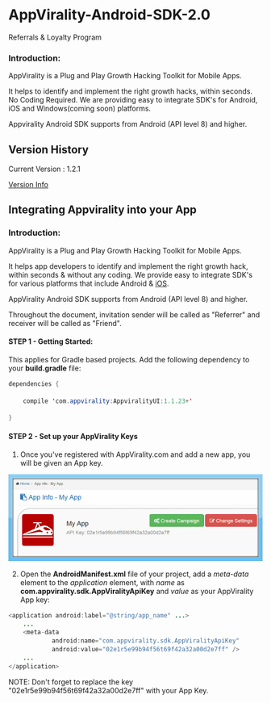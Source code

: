 # AppVirality-Android-SDK-2.0
Referrals &amp; Loyalty Program

<H3>Introduction:</H3>
AppVirality is a Plug and Play Growth Hacking Toolkit for Mobile Apps. 

It helps to identify and implement the right growth hacks, within seconds. No Coding Required. We are providing easy to integrate SDK's for Android, iOS and Windows(coming soon) platforms.

Appvirality Android SDK supports from Android (API level 8) and higher.

Version History 
---------------

Current Version : 1.2.1

[Version Info](https://github.com/farazAV/AppVirality-Android-SDK-2.0/wiki/Android-SDK-Version-History)

Integrating Appvirality into your App
-------------------------------------

<H3>Introduction:</H3>
AppVirality is a Plug and Play Growth Hacking Toolkit for Mobile Apps.

It helps app developers to identify and implement the right growth hack, within seconds & without any coding. We provide easy to integrate SDK's for various platforms that include Android & [iOS](https://github.com/appvirality/AppVirality-iOS-SDK).

AppVirality Android SDK supports from Android (API level 8) and higher.

Throughout the document, invitation sender will be called as "Referrer" and receiver will be called as "Friend".

<H4>STEP 1 - Getting Started:</H4>

This applies for Gradle based projects. Add the following dependency to your <b>build.gradle</b> file: 

```java
dependencies {

    compile 'com.appvirality:AppviralityUI:1.1.23+'

}
```

<H4>STEP 2 - Set up your AppVirality Keys</H4>

1) Once you've registered with AppVirality.com and add a new app, you will be given an App key.

![Alt text](https://github.com/appvirality/appvirality-sdk-android/blob/master/images/App-key-obtaining.jpg?raw=true)

2) Open the <b>AndroidManifest.xml</b> file of your project, add a <i>meta-data</i> element to the <i>application</i> element, with <i>name</i> as <b>com.appvirality.sdk.AppViralityApiKey</b> and <i>value</i> as your AppVirality App key:

```java
<application android:label="@string/app_name" ...>
    ...
    <meta-data
            android:name="com.appvirality.sdk.AppViralityApiKey"
            android:value="02e1r5e99b94f56t69f42a32a00d2e7ff" />
    ...
</application>
```

NOTE: Don't forget to replace the key "02e1r5e99b94f56t69f42a32a00d2e7ff" with your App Key.








